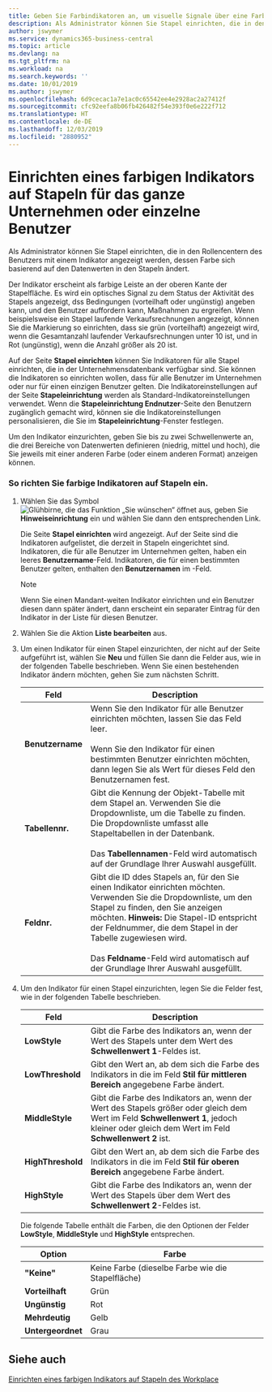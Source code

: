 ```yaml
---
title: Geben Sie Farbindikatoren an, um visuelle Signale über eine Farbaktivität für das Unternehmen oder individuelle Nutzer anzupassen | Microsoft Docs
description: Als Administrator können Sie Stapel einrichten, die in den Rollencentern des Benutzers mit einem Indikator angezeigt werden, dessen Farbe sich basierend auf den Datenwerten in den Stapeln ändert.
author: jswymer
ms.service: dynamics365-business-central
ms.topic: article
ms.devlang: na
ms.tgt_pltfrm: na
ms.workload: na
ms.search.keywords: ''
ms.date: 10/01/2019
ms.author: jswymer
ms.openlocfilehash: 6d9cecac1a7e1ac0c65542ee4e2928ac2a27412f
ms.sourcegitcommit: cfc92eefa8b06fb426482f54e393f0e6e222f712
ms.translationtype: HT
ms.contentlocale: de-DE
ms.lasthandoff: 12/03/2019
ms.locfileid: "2880952"
---
```

# <a name="set-up-a-colored-indicator-on-cues-for-the-company-or-individual-users"></a>Einrichten eines farbigen Indikators auf Stapeln für das ganze Unternehmen oder einzelne Benutzer
Als Administrator können Sie Stapel einrichten, die in den Rollencentern des Benutzers mit einem Indikator angezeigt werden, dessen Farbe sich basierend auf den Datenwerten in den Stapeln ändert.  
  
Der Indikator erscheint als farbige Leiste an der oberen Kante der Stapelfläche. Es wird ein optisches Signal zu dem Status der Aktivität des Stapels angezeigt, dss Bedingungen (vorteilhaft oder ungünstig) angeben kann, und den Benutzer auffordern kann, Maßnahmen zu ergreifen. Wenn beispielsweise ein Stapel laufende Verkaufsrechnungen angezeigt, können Sie die Markierung so einrichten, dass sie grün (vorteilhaft) angezeigt wird, wenn die Gesamtanzahl laufender Verkaufsrechnungen unter 10 ist, und in Rot (ungünstig), wenn die Anzahl größer als 20 ist.  
  
Auf der Seite **Stapel einrichten** können Sie Indikatoren für alle Stapel einrichten, die in der Unternehmensdatenbank verfügbar sind. Sie können die Indikatoren so einrichten wollen, dass für alle Benutzer im Unternehmen oder nur für einen einzigen Benutzer gelten. Die Indikatoreinstellungen auf der Seite **Stapeleinrichtung** werden als Standard-Indikatoreinstellungen verwendet. Wenn die **Stapeleinrichtung Endnutzer**-Seite den Benutzern zugänglich gemacht wird, können sie die Indikatoreinstellungen personalisieren, die Sie im **Stapeleinrichtung**-Fenster festlegen.  
  
Um den Indikator einzurichten, geben Sie bis zu zwei Schwellenwerte an, die drei Bereiche von Datenwerten definieren (niedrig, mittel und hoch), die Sie jeweils mit einer anderen Farbe (oder einem anderen Format) anzeigen können.  
  
### <a name="to-set-up-colored-indicators-on-cues"></a>So richten Sie farbige Indikatoren auf Stapeln ein.  
1. Wählen Sie das Symbol ![Glühbirne, die das Funktion „Sie wünschen“ öffnet](media/ui-search/search_small.png "Was möchten Sie tun?") aus, geben Sie **Hinweiseinrichtung** ein und wählen Sie dann den entsprechenden Link.  
  
     Die Seite **Stapel einrichten** wird angezeigt. Auf der Seite sind die Indikatoren aufgelistet, die derzeit in Stapeln eingerichtet sind. Indikatoren, die für alle Benutzer im Unternehmen gelten, haben ein leeres **Benutzername**-Feld. Indikatoren, die für einen bestimmten Benutzer gelten, enthalten den **Benutzernamen** im -Feld.  
  
    > [!NOTE]  
    >  Wenn Sie einen Mandant-weiten Indikator einrichten und ein Benutzer diesen dann später ändert, dann erscheint ein separater Eintrag für den Indikator in der Liste für diesen Benutzer.  
  
2. Wählen Sie die Aktion **Liste bearbeiten** aus.  
3. Um einen Indikator für einen Stapel einzurichten, der nicht auf der Seite aufgeführt ist, wählen Sie **Neu** und füllen Sie dann die Felder aus, wie in der folgenden Tabelle beschrieben. Wenn Sie einen bestehenden Indikator ändern möchten, gehen Sie zum nächsten Schritt.  
  
    |  Feld  |  Description  |    
    |---------|---------------|  
    |**Benutzername**|Wenn Sie den Indikator für alle Benutzer einrichten möchten, lassen Sie das Feld leer.<br /><br /> Wenn Sie den Indikator für einen bestimmten Benutzer einrichten möchten, dann legen Sie als Wert für dieses Feld den Benutzernamen fest.|  
    |**Tabellennr.**|Gibt die Kennung der Objekt-Tabelle mit dem Stapel an. Verwenden Sie die Dropdownliste, um die Tabelle zu finden. Die Dropdownliste umfasst alle Stapeltabellen in der Datenbank.<br /><br /> Das **Tabellennamen**-Feld wird automatisch auf der Grundlage Ihrer Auswahl ausgefüllt.|  
    |**Feldnr.**|Gibt die ID ddes Stapels an, für den Sie einen Indikator einrichten möchten. Verwenden Sie die Dropdownliste, um den Stapel zu finden, den Sie anzeigen möchten. **Hinweis:** Die Stapel-ID entspricht der Feldnummer, die dem Stapel in der Tabelle zugewiesen wird. <br /><br /> Das **Feldname**-Feld wird automatisch auf der Grundlage Ihrer Auswahl ausgefüllt.|  
  
4. Um den Indikator für einen Stapel einzurichten, legen Sie die Felder fest, wie in der folgenden Tabelle beschrieben.  
  
    |  Feld  |  Description  |    
    |---------|---------------|  
    |**LowStyle**|Gibt die Farbe des Indikators an, wenn der Wert des Stapels unter dem Wert des **Schwellenwert 1**-Feldes ist.|  
    |**LowThreshold**|Gibt den Wert an, ab dem sich die Farbe des Indikators in die im Feld **Stil für mittleren Bereich** angegebene Farbe ändert.|  
    |**MiddleStyle**|Gibt die Farbe des Indikators an, wenn der Wert des Stapels größer oder gleich dem Wert im Feld **Schwellenwert 1**, jedoch kleiner oder gleich dem Wert im Feld **Schwellenwert 2** ist.|  
    |**HighThreshold**|Gibt den Wert an, ab dem sich die Farbe des Indikators in die im Feld **Stil für oberen Bereich** angegebene Farbe ändert.|  
    |**HighStyle**|Gibt die Farbe des Indikators an, wenn der Wert des Stapels über dem Wert des **Schwellenwert 2**-Feldes ist.|  
  
     Die folgende Tabelle enthält die Farben, die den Optionen der Felder **LowStyle**, **MiddleStyle** und **HighStyle** entsprechen.  
  
    |  Option  |  Farbe  |  
    |----------|---------|  
    |**"Keine"**|Keine Farbe (dieselbe Farbe wie die Stapelfläche)|  
    |**Vorteilhaft**|Grün|  
    |**Ungünstig**|Rot|  
    |**Mehrdeutig**|Gelb|  
    |**Untergeordnet**|Grau|  
  
## <a name="see-also"></a>Siehe auch  
[Einrichten eines farbigen Indikators auf Stapeln des Workplace](ui-how-setup-colored-indicator-cues.md)  